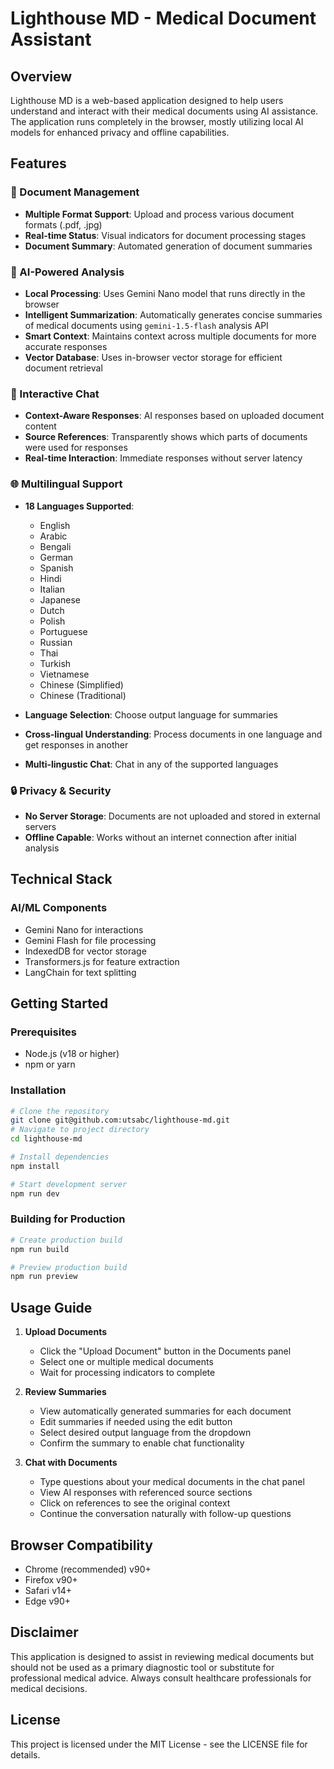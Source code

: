 # Lighthouse MD - Medical Document Assistant

## Overview
Lighthouse MD is a web-based application designed to help users understand and interact with their medical documents using AI assistance. The application runs completely in the browser, mostly utilizing local AI models for enhanced privacy and offline capabilities.

## Features

### 📄 Document Management
- **Multiple Format Support**: Upload and process various document formats (.pdf, .jpg)
- **Real-time Status**: Visual indicators for document processing stages
- **Document Summary**: Automated generation of document summaries

### 🤖 AI-Powered Analysis
- **Local Processing**: Uses Gemini Nano model that runs directly in the browser
- **Intelligent Summarization**: Automatically generates concise summaries of medical documents using `gemini-1.5-flash` analysis API
- **Smart Context**: Maintains context across multiple documents for more accurate responses
- **Vector Database**: Uses in-browser vector storage for efficient document retrieval

### 💬 Interactive Chat
- **Context-Aware Responses**: AI responses based on uploaded document content
- **Source References**: Transparently shows which parts of documents were used for responses
- **Real-time Interaction**: Immediate responses without server latency

### 🌐 Multilingual Support
- **18 Languages Supported**:
  - English
  - Arabic
  - Bengali
  - German
  - Spanish
  - Hindi
  - Italian
  - Japanese
  - Dutch
  - Polish
  - Portuguese
  - Russian
  - Thai
  - Turkish
  - Vietnamese
  - Chinese (Simplified)
  - Chinese (Traditional)
  
- **Language Selection**: Choose output language for summaries
- **Cross-lingual Understanding**: Process documents in one language and get responses in another
- **Multi-lingustic Chat**: Chat in any of the supported languages

### 🔒 Privacy & Security
- **No Server Storage**: Documents are not uploaded and stored in external servers
- **Offline Capable**: Works without an internet connection after initial analysis

## Technical Stack


### AI/ML Components
- Gemini Nano for interactions
- Gemini Flash for file processing
- IndexedDB for vector storage
- Transformers.js for feature extraction
- LangChain for text splitting

## Getting Started

### Prerequisites
- Node.js (v18 or higher)
- npm or yarn

### Installation
```bash
# Clone the repository
git clone git@github.com:utsabc/lighthouse-md.git
# Navigate to project directory
cd lighthouse-md

# Install dependencies
npm install

# Start development server
npm run dev
```

### Building for Production
```bash
# Create production build
npm run build

# Preview production build
npm run preview
```

## Usage Guide

1. **Upload Documents**
   - Click the "Upload Document" button in the Documents panel
   - Select one or multiple medical documents
   - Wait for processing indicators to complete

2. **Review Summaries**
   - View automatically generated summaries for each document
   - Edit summaries if needed using the edit button
   - Select desired output language from the dropdown
   - Confirm the summary to enable chat functionality

3. **Chat with Documents**
   - Type questions about your medical documents in the chat panel
   - View AI responses with referenced source sections
   - Click on references to see the original context
   - Continue the conversation naturally with follow-up questions

## Browser Compatibility
- Chrome (recommended) v90+
- Firefox v90+
- Safari v14+
- Edge v90+


## Disclaimer
This application is designed to assist in reviewing medical documents but should not be used as a primary diagnostic tool or substitute for professional medical advice. Always consult healthcare professionals for medical decisions.

## License
This project is licensed under the MIT License - see the LICENSE file for details.
